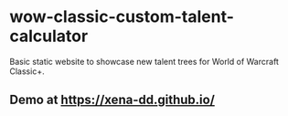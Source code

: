 # wow-classic-custom-talent-calculator
Basic static website to showcase new talent trees for World of Warcraft Classic+.

## Demo at https://xena-dd.github.io/
